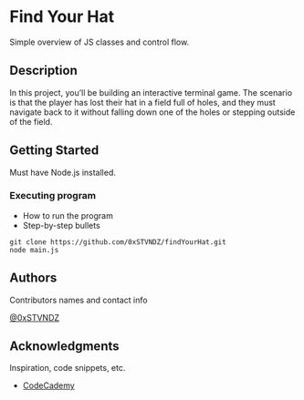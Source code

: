 # Find Your Hat

Simple overview of JS classes and control flow.

## Description

In this project, you’ll be building an interactive terminal game. The scenario is that the player has lost their hat in a field full of holes, and they must navigate back to it without falling down one of the holes or stepping outside of the field.

## Getting Started

Must have Node.js installed.

### Executing program

* How to run the program
* Step-by-step bullets

```
git clone https://github.com/0xSTVNDZ/findYourHat.git
node main.js
```

## Authors

Contributors names and contact info

[@0xSTVNDZ](https://twitter.com/0xSTVNDZ)

## Acknowledgments

Inspiration, code snippets, etc.
* [CodeCademy](https://codecademy.com)